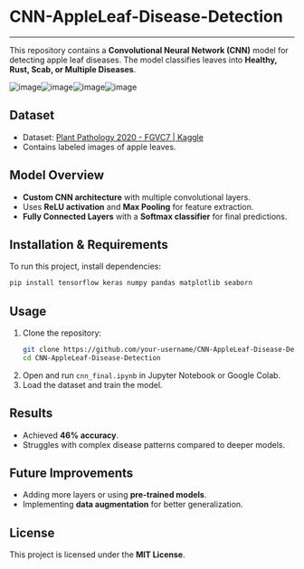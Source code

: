 # CNN-AppleLeaf-Disease-Detection

---



This repository contains a **Convolutional Neural Network (CNN)** model for detecting apple leaf diseases. The model classifies leaves into **Healthy, Rust, Scab, or Multiple Diseases**.

![image](https://github.com/user-attachments/assets/fc648d8a-9d7e-426c-8205-b70d4d737345)![image](https://github.com/user-attachments/assets/5c8525cb-057d-4a16-af33-b9becdda3045)![image](https://github.com/user-attachments/assets/7373b489-1ca5-434c-b42b-bafe6d691db1)![image](https://github.com/user-attachments/assets/2fa3d99d-28da-4e52-b16c-b0571ecd1bdb)

## Dataset
- Dataset: [Plant Pathology 2020 - FGVC7 | Kaggle](https://www.kaggle.com/competitions/plant-pathology-2020-fgvc7)
- Contains labeled images of apple leaves.

## Model Overview
- **Custom CNN architecture** with multiple convolutional layers.
- Uses **ReLU activation** and **Max Pooling** for feature extraction.
- **Fully Connected Layers** with a **Softmax classifier** for final predictions.

## Installation & Requirements
To run this project, install dependencies:
```bash
pip install tensorflow keras numpy pandas matplotlib seaborn
```

## Usage
1. Clone the repository:
   ```bash
   git clone https://github.com/your-username/CNN-AppleLeaf-Disease-Detection.git
   cd CNN-AppleLeaf-Disease-Detection
   ```
2. Open and run `cnn_final.ipynb` in Jupyter Notebook or Google Colab.
3. Load the dataset and train the model.

## Results
- Achieved **46% accuracy**.
- Struggles with complex disease patterns compared to deeper models.

## Future Improvements
- Adding more layers or using **pre-trained models**.
- Implementing **data augmentation** for better generalization.

## License
This project is licensed under the **MIT License**.
